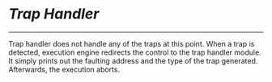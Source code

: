 # _Trap Handler_ #

---


Trap handler does not handle any of the traps at this point. When a trap is detected, execution engine redirects the control to the trap  handler module. It simply prints out the faulting address and the type of the trap generated. Afterwards, the execution aborts.